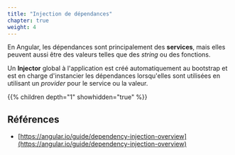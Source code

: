 ```yaml
---
title: "Injection de dépendances"
chapter: true
weight: 4
---
```


En Angular, les dépendances sont principalement des **services**, mais elles peuvent aussi être des valeurs telles que des *string* ou des fonctions.

Un **Injector** global à l'application est créé automatiquement au bootstrap et est en charge d'instancier les dépendances lorsqu'elles sont utilisées en utilisant un *provider* pour le service ou la valeur.

{{% children depth="1" showhidden="true" %}}

## Références

- [https://angular.io/guide/dependency-injection-overview](https://angular.io/guide/dependency-injection-overview)
